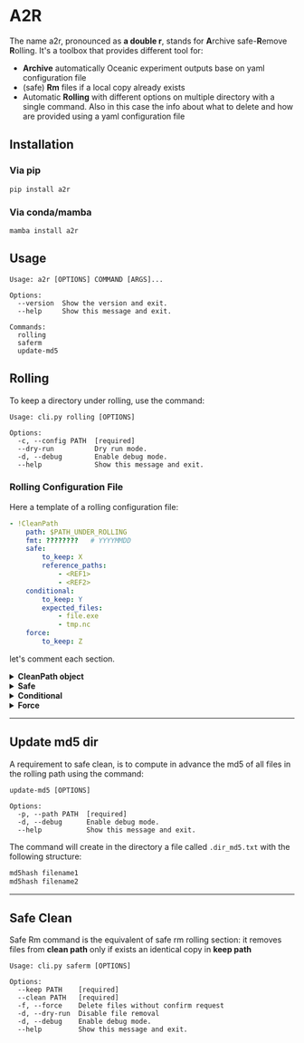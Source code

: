 # A2R

The name a2r, pronounced as **a double r**, stands for **A**rchive safe-**R**emove **R**olling.
It's a toolbox that provides different tool for:

- **Archive** automatically Oceanic experiment outputs base on yaml configuration file
- (safe) **Rm** files if a local copy already exists
- Automatic **Rolling** with different options on multiple directory with a single command. Also in this case the info
  about what to delete and how are provided using a yaml configuration file

## Installation

### Via pip

```shell
pip install a2r
```

### Via conda/mamba

```shell
mamba install a2r
```

## Usage

```shell
Usage: a2r [OPTIONS] COMMAND [ARGS]...

Options:
  --version  Show the version and exit.
  --help     Show this message and exit.

Commands:
  rolling
  saferm
  update-md5
```

## Rolling

To keep a directory under rolling, use the command:

```shell
Usage: cli.py rolling [OPTIONS]

Options:
  -c, --config PATH  [required]
  --dry-run          Dry run mode.
  -d, --debug        Enable debug mode.
  --help             Show this message and exit.
```

### Rolling Configuration File

Here a template of a rolling configuration file:

```yaml
- !CleanPath
    path: $PATH_UNDER_ROLLING
    fmt: ????????   # YYYYMMDD
    safe:
        to_keep: X
        reference_paths:
            - <REF1>
            - <REF2>
    conditional:
        to_keep: Y
        expected_files:
            - file.exe
            - tmp.nc
    force:
        to_keep: Z
```

let's comment each section.

<details>
  <summary>
    <b>CleanPath object</b>
  </summary>

With this, we start to declare a list of !CleanPath objects with two mandatory attributes:

```yaml
- !CleanPath
    path: $PATH_UNDER_ROLLING
    fmt: ????????   # YYYYMMDD
```

* `path`: it's the path to keep under rolling
* `fmt`: it's a string bash that represent the format of file/dir to delete. It can contains jolly characters `?` or `*`

</details>

<details>
  <summary>
    <b>Safe</b>
  </summary>

```yaml
  safe:
      to_keep: X
      reference_paths:
          - <REF1>
          - <REF2>
```

* `safe`: means for safe rolling, which means **delete a file only if an identical local copy already exists**
* `to_keep`: how much dir/file to not include in the rolling
* `reference_paths`: a list of path where to find if a local copy already exists

To consider that the safe mode doesn't remove the dir under rolling.
</details>

<details>
  <summary>
    <b>Conditional</b>
  </summary>
#### Conditional

```yaml
  conditional:
      to_keep: Y
      expected_files:
          - file.exe
          - tmp.nc
```

* `conditional`: specify to remove a dir if some conditions are meet
* `to_keep`: how much dir/file to not include in the rolling
* `expected_files`: specify the exact list of files expected to find in rolling path to trigger the rm operations. The
  filename can contains jolly character `?` and `*`

</details>

<details>
  <summary>
    <b>Force</b>
  </summary>

```yaml
    force: # optional
        to_keep: Z
```

* `force`: Enable path rm without any check
* `to_keep`: how much dir/file to not include in the rolling

</details>

---

## Update md5 dir

A requirement to safe clean, is to compute in advance the md5 of all files in the rolling path using the command:

```shell
update-md5 [OPTIONS]

Options:
  -p, --path PATH  [required]
  -d, --debug      Enable debug mode.
  --help           Show this message and exit.
```

The command will create in the directory a file called `.dir_md5.txt` with the following structure:

```txt
md5hash filename1
md5hash filename2
```

---

## Safe Clean

Safe Rm command is the equivalent of safe rm rolling section: it removes files from **clean path** only if exists an
identical copy in **keep path**

```shell
Usage: cli.py saferm [OPTIONS]

Options:
  --keep PATH    [required]
  --clean PATH   [required]
  -f, --force    Delete files without confirm request
  -d, --dry-run  Disable file removal
  -d, --debug    Enable debug mode.
  --help         Show this message and exit.
```
